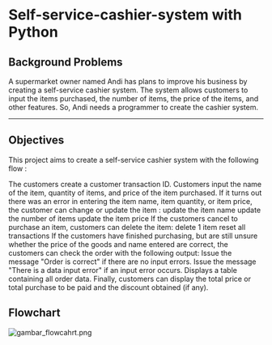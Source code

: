 # Self-service-cashier-system with Python
                                                                                                                                                                                                                                                                                                                                                                                                                                                                                                                                     
## Background Problems
A supermarket owner named Andi has plans to improve his business by creating a self-service cashier system. The system allows customers to input the items purchased, the number of items, the price of the items, and other features. So, Andi needs a programmer to create the cashier system.

---

## Objectives
This project aims to create a self-service cashier system with the following flow :

The customers create a customer transaction ID.
Customers input the name of the item, quantity of items, and price of the item purchased.
If it turns out there was an error in entering the item name, item quantity, or item price, the customer can change or update the item :
update the item name
update the number of items
update the item price
If the customers cancel to purchase an item, customers can delete the item:
delete 1 item
reset all transactions
If the customers have finished purchasing, but are still unsure whether the price of the goods and name entered are correct, the customers can check the order with the following output:
Issue the message "Order is correct" if there are no input errors.
Issue the message "There is a data input error" if an input error occurs.
Displays a table containing all order data.
Finally, customers can display the total price or total purchase to be paid and the discount obtained (if any).

## Flowchart
![gambar_flowcahrt.png](https://www.visual-paradigm.com/servlet/editor-content/tutorials/flowchart-tutorial/sites/7/2018/09/flowchart-example.png)

